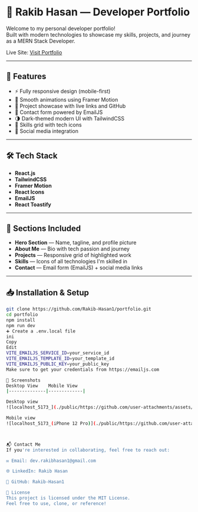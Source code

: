 # 🚀 Rakib Hasan — Developer Portfolio

Welcome to my personal developer portfolio!  
Built with modern technologies to showcase my skills, projects, and journey as a MERN Stack Developer.

Live Site: [Visit Portfolio](https://your-live-site-link.com)

---

## 📌 Features

- ⚡ Fully responsive design (mobile-first)
- 🎯 Smooth animations using Framer Motion
- 📂 Project showcase with live links and GitHub
- 💬 Contact form powered by EmailJS
- 🌗 Dark-themed modern UI with TailwindCSS
- 🧠 Skills grid with tech icons
- 📱 Social media integration

---

## 🛠 Tech Stack

- **React.js**
- **TailwindCSS**
- **Framer Motion**
- **React Icons**
- **EmailJS**
- **React Toastify**

---

## 🧩 Sections Included

- **Hero Section** — Name, tagline, and profile picture
- **About Me** — Bio with tech passion and journey
- **Projects** — Responsive grid of highlighted work
- **Skills** — Icons of all technologies I'm skilled in
- **Contact** — Email form (EmailJS) + social media links

---

## 📥 Installation & Setup

```bash
git clone https://github.com/Rakib-Hasan1/portfolio.git
cd portfolio
npm install
npm run dev
➕ Create a .env.local file
ini
Copy
Edit
VITE_EMAILJS_SERVICE_ID=your_service_id
VITE_EMAILJS_TEMPLATE_ID=your_template_id
VITE_EMAILJS_PUBLIC_KEY=your_public_key
Make sure to get your credentials from https://emailjs.com

📸 Screenshots
Desktop View   	Mobile View
|--------------|-------------|

Desktop view
![localhost_5173_](./public/https://github.com/user-attachments/assets/b808bd39-fc85-483c-bc4a-e1e550c5af7d)

Mobile view
![localhost_5173_(iPhone 12 Pro)](./public/https://github.com/user-attachments/assets/c4a2ed54-bd80-4150-9191-f38fa4d5a6e6)



📬 Contact Me
If you're interested in collaborating, feel free to reach out:

✉️ Email: dev.rakibhasan1@gmail.com

🌐 LinkedIn: Rakib Hasan

🐙 GitHub: Rakib-Hasan1

📄 License
This project is licensed under the MIT License.
Feel free to use, clone, or reference!
